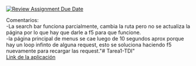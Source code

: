 [![Review Assignment Due Date](https://classroom.github.com/assets/deadline-readme-button-8d59dc4de5201274e310e4c54b9627a8934c3b88527886e3b421487c677d23eb.svg)](https://classroom.github.com/a/oB8X8uxJ)

Comentarios:\
-La search bar funciona parcialmente, cambia la ruta pero no se actualiza la página por lo que hay que darle a f5 para que funcione. \
-la página principal de menus se cae luego de 10 segundos aprox porque hay un loop infinto de alguna request, esto se soluciona haciendo f5 nuevamente para recargar las request."# Tarea1-TDI" \
[Link de la aplicación](https://tarea1-tdi-restaurant-l4sbkpj4u-lflozano.vercel.app)
